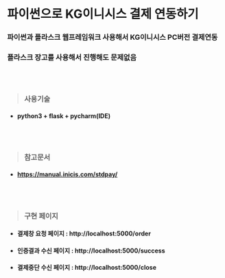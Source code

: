 # 파이썬으로 KG이니시스 결제 연동하기

### 파이썬과 플라스크 웹프레임워크 사용해서 KG이니시스 PC버전 결제연동
### 플라스크 장고를 사용해서 진행해도 문제없음
<br/><br/>

###
> ### 사용기술
+  #### python3 + flask + pycharm(IDE)
<br/><br/>

> ### 참고문서
+  #### https://manual.inicis.com/stdpay/
<br/><br/>

> ### 구현 페이지
+ #### 결제창 요청 페이지 : http://localhost:5000/order
+ #### 인증결과 수신 페이지 :  http://localhost:5000/success
+ #### 결제중단 수신 페이지 :  http://localhost:5000/close

